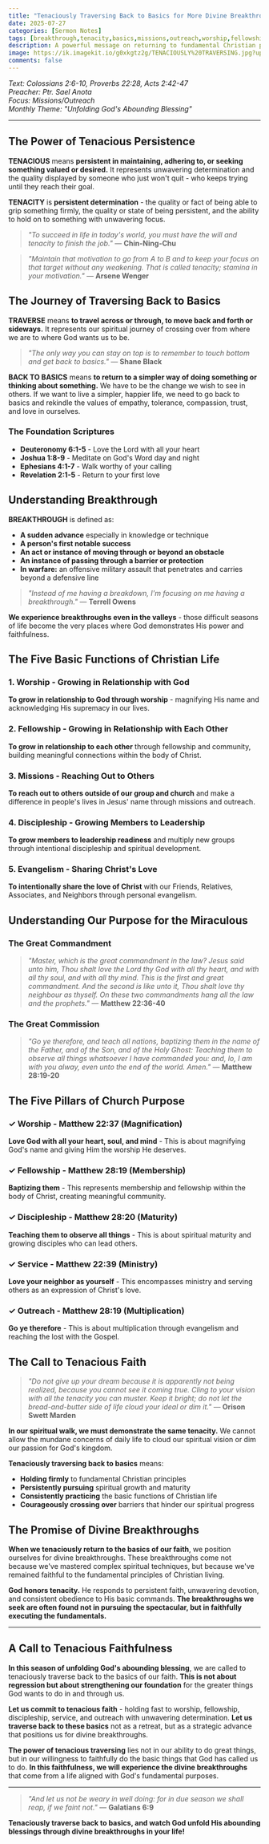 ```yaml
---
title: "Tenaciously Traversing Back to Basics for More Divine Breakthroughs"
date: 2025-07-27
categories: [Sermon Notes]
tags: [breakthrough,tenacity,basics,missions,outreach,worship,fellowship,discipleship,perseverance,apostolic]
description: A powerful message on returning to fundamental Christian principles with persistent determination to experience divine breakthroughs in our spiritual journey.
image: https://ik.imagekit.io/g0xkgtz2g/TENACIOUSLY%20TRAVERSING.jpg?updatedAt=1754107779783
comments: false
---
```


_Text: Colossians 2:6-10, Proverbs 22:28, Acts 2:42-47_<br>
_Preacher: Ptr. Sael Anota_<br>
_Focus: Missions/Outreach_<br>
_Monthly Theme: "Unfolding God's Abounding Blessing"_

---

## The Power of Tenacious Persistence

**TENACIOUS** means **persistent in maintaining, adhering to, or seeking something valued or desired.** It represents unwavering determination and the quality displayed by someone who just won't quit - who keeps trying until they reach their goal.

**TENACITY** is **persistent determination** - the quality or fact of being able to grip something firmly, the quality or state of being persistent, and the ability to hold on to something with unwavering focus.

> *"To succeed in life in today's world, you must have the will and tenacity to finish the job."* — **Chin-Ning-Chu**

> *"Maintain that motivation to go from A to B and to keep your focus on that target without any weakening. That is called tenacity; stamina in your motivation."* — **Arsene Wenger**

## The Journey of Traversing Back to Basics

**TRAVERSE** means **to travel across or through, to move back and forth or sideways.** It represents our spiritual journey of crossing over from where we are to where God wants us to be.

> *"The only way you can stay on top is to remember to touch bottom and get back to basics."* — **Shane Black**

**BACK TO BASICS** means **to return to a simpler way of doing something or thinking about something.** We have to be the change we wish to see in others. If we want to live a simpler, happier life, we need to go back to basics and rekindle the values of empathy, tolerance, compassion, trust, and love in ourselves.

### The Foundation Scriptures
- **Deuteronomy 6:1-5** - Love the Lord with all your heart
- **Joshua 1:8-9** - Meditate on God's Word day and night
- **Ephesians 4:1-7** - Walk worthy of your calling
- **Revelation 2:1-5** - Return to your first love

## Understanding Breakthrough

**BREAKTHROUGH** is defined as:
- **A sudden advance** especially in knowledge or technique
- **A person's first notable success**
- **An act or instance of moving through or beyond an obstacle**
- **An instance of passing through a barrier or protection**
- **In warfare:** an offensive military assault that penetrates and carries beyond a defensive line

> *"Instead of me having a breakdown, I'm focusing on me having a breakthrough."* — **Terrell Owens**

**We experience breakthroughs even in the valleys** - those difficult seasons of life become the very places where God demonstrates His power and faithfulness.

## The Five Basic Functions of Christian Life

### 1. Worship - Growing in Relationship with God
**To grow in relationship to God through worship** - magnifying His name and acknowledging His supremacy in our lives.

### 2. Fellowship - Growing in Relationship with Each Other
**To grow in relationship to each other** through fellowship and community, building meaningful connections within the body of Christ.

### 3. Missions - Reaching Out to Others
**To reach out to others outside of our group and church** and make a difference in people's lives in Jesus' name through missions and outreach.

### 4. Discipleship - Growing Members to Leadership
**To grow members to leadership readiness** and multiply new groups through intentional discipleship and spiritual development.

### 5. Evangelism - Sharing Christ's Love
**To intentionally share the love of Christ** with our Friends, Relatives, Associates, and Neighbors through personal evangelism.

## Understanding Our Purpose for the Miraculous

### The Great Commandment
> *"Master, which is the great commandment in the law? Jesus said unto him, Thou shalt love the Lord thy God with all thy heart, and with all thy soul, and with all thy mind. This is the first and great commandment. And the second is like unto it, Thou shalt love thy neighbour as thyself. On these two commandments hang all the law and the prophets."* — **Matthew 22:36-40**

### The Great Commission
> *"Go ye therefore, and teach all nations, baptizing them in the name of the Father, and of the Son, and of the Holy Ghost: Teaching them to observe all things whatsoever I have commanded you: and, lo, I am with you alway, even unto the end of the world. Amen."* — **Matthew 28:19-20**

## The Five Pillars of Church Purpose

### ✓ Worship - Matthew 22:37 (Magnification)
**Love God with all your heart, soul, and mind** - This is about magnifying God's name and giving Him the worship He deserves.

### ✓ Fellowship - Matthew 28:19 (Membership)
**Baptizing them** - This represents membership and fellowship within the body of Christ, creating meaningful community.

### ✓ Discipleship - Matthew 28:20 (Maturity)
**Teaching them to observe all things** - This is about spiritual maturity and growing disciples who can lead others.

### ✓ Service - Matthew 22:39 (Ministry)
**Love your neighbor as yourself** - This encompasses ministry and serving others as an expression of Christ's love.

### ✓ Outreach - Matthew 28:19 (Multiplication)
**Go ye therefore** - This is about multiplication through evangelism and reaching the lost with the Gospel.

## The Call to Tenacious Faith

> *"Do not give up your dream because it is apparently not being realized, because you cannot see it coming true. Cling to your vision with all the tenacity you can muster. Keep it bright; do not let the bread-and-butter side of life cloud your ideal or dim it."* — **Orison Swett Marden**

**In our spiritual walk, we must demonstrate the same tenacity.** We cannot allow the mundane concerns of daily life to cloud our spiritual vision or dim our passion for God's kingdom.

**Tenaciously traversing back to basics** means:
- **Holding firmly** to fundamental Christian principles
- **Persistently pursuing** spiritual growth and maturity
- **Consistently practicing** the basic functions of Christian life
- **Courageously crossing over** barriers that hinder our spiritual progress

## The Promise of Divine Breakthroughs

**When we tenaciously return to the basics of our faith**, we position ourselves for divine breakthroughs. These breakthroughs come not because we've mastered complex spiritual techniques, but because we've remained faithful to the fundamental principles of Christian living.

**God honors tenacity.** He responds to persistent faith, unwavering devotion, and consistent obedience to His basic commands. **The breakthroughs we seek are often found not in pursuing the spectacular, but in faithfully executing the fundamentals.**

---

## A Call to Tenacious Faithfulness

**In this season of unfolding God's abounding blessing**, we are called to tenaciously traverse back to the basics of our faith. **This is not about regression but about strengthening our foundation** for the greater things God wants to do in and through us.

**Let us commit to tenacious faith** - holding fast to worship, fellowship, discipleship, service, and outreach with unwavering determination. **Let us traverse back to these basics** not as a retreat, but as a strategic advance that positions us for divine breakthroughs.

**The power of tenacious traversing** lies not in our ability to do great things, but in our willingness to faithfully do the basic things that God has called us to do. **In this faithfulness, we will experience the divine breakthroughs** that come from a life aligned with God's fundamental purposes.

---

> *"And let us not be weary in well doing: for in due season we shall reap, if we faint not."* — **Galatians 6:9**

**Tenaciously traverse back to basics, and watch God unfold His abounding blessings through divine breakthroughs in your life!**